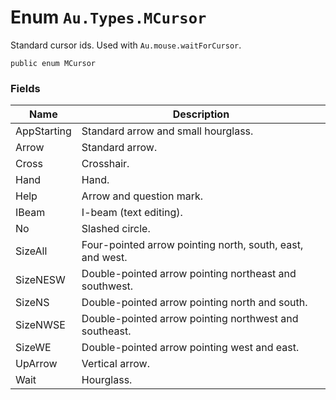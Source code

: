 # Enum `Au.Types.MCursor`

Standard cursor ids. Used with `Au.mouse.waitForCursor`.

```
public enum MCursor
```

### Fields

| Name | Description |
| --- | --- |
| AppStarting | Standard arrow and small hourglass. |
| Arrow | Standard arrow. |
| Cross | Crosshair. |
| Hand | Hand. |
| Help | Arrow and question mark. |
| IBeam | I-beam (text editing). |
| No | Slashed circle. |
| SizeAll | Four-pointed arrow pointing north, south, east, and west. |
| SizeNESW | Double-pointed arrow pointing northeast and southwest. |
| SizeNS | Double-pointed arrow pointing north and south. |
| SizeNWSE | Double-pointed arrow pointing northwest and southeast. |
| SizeWE | Double-pointed arrow pointing west and east. |
| UpArrow | Vertical arrow. |
| Wait | Hourglass. |